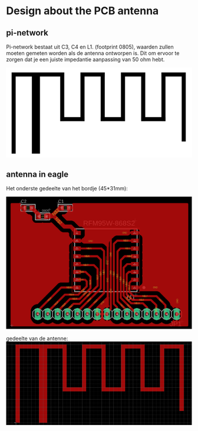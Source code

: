 # Design about the PCB antenna
## pi-network
Pi-network bestaat uit C3, C4 en L1. (footprint 0805), waarden zullen moeten gemeten worden als de antenna ontworpen is. Dit om ervoor te zorgen dat je een juiste impedantie aanpassing van 50 ohm hebt.



![](./img/inckspace.png)


## antenna in eagle
Het onderste gedeelte van het bordje (45*31mm):

![](./img/groundplane.png)

gedeelte van de antenne:
![](./img/antenna_polygon.png)






